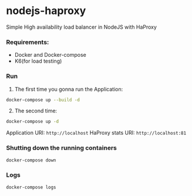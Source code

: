 # nodejs-haproxy
Simple High availability load balancer in NodeJS with HaProxy 

### Requirements:
- Docker and Docker-compose
- K6(for load testing)

### Run
1. The first time you gonna run the Application:
```bash
docker-compose up --build -d
```

2. The second time:
```bash
docker-compose up -d
```

Application URI: `http://localhost`
HaProxy stats URI: `http://localhost:81`

### Shutting down the running containers
```bash
docker-compose down
```

### Logs
```bash
docker-compose logs
```
